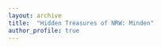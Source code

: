 ```yaml
---
layout: archive
title:  "Hidden Treasures of NRW: Minden"
author_profile: true
---
```

<!--
{:refdef: style="text-align: center;"}
![](/images/Bielefeld2.jpg){:width="400" style="padding:40px"} 
![](/images/Bielefeld3.jpg){:width="400" style="padding:40px"} 
{:refdef}

{:refdef: style="text-align: center;"}
![](/images/Bielefeld9.jpg)
{:refdef}

-->